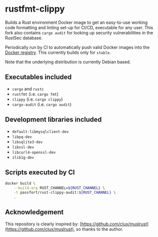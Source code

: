 # rustfmt-clippy

Builds a Rust environment Docker image to get an easy-to-use working code
formatting and linting set-up for CI/CD, executable for any user. This fork
also contains `cargo audit` for looking up security vulnerabilities in 
the RustSec database.

Periodically run by CI to automatically push valid Docker images into the
[Docker registry](https://hub.docker.com/r/passfort/rust-clippy-audit).
This currently builds only for `stable`.

Note that the underlying distribution is currently Debian based.

## Executables included

- `cargo` and `rustc`
- `rustfmt` (i.e. `cargo fmt`)
- `clippy` (i.e. `cargo clippy`)
- `cargo-audit` (i.e. `cargo audit`)

## Development libraries included

- `default-libmysqlclient-dev`
- `libpq-dev`
- `libsqlite3-dev`
- `libssl-dev`
- `libcurl4-openssl-dev`
- `zlib1g-dev`

## Scripts executed by CI

```bash
docker build \
    --build-arg RUST_CHANNEL=${RUST_CHANNEL} \
    -t passfort/rust-clippy-audit:${RUST_CHANNEL} \
    .
```

## Acknowledgement

This repository is clearly inspired by:
[https://github.com/clux/muslrust](https://github.com/clux/muslrust), so thanks
to the author.
